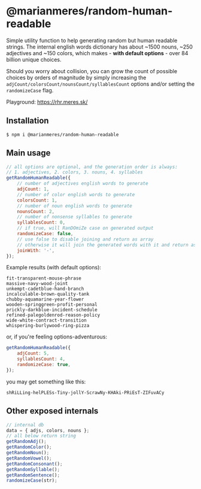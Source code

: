 # @marianmeres/random-human-readable

Simple utility function to help generating random but human readable
strings. The internal english words dictionary has about ~1500 nouns, ~250 adjectives
and ~150 colors, which makes - **with default options** - over 84 billion unique choices.

Should you worry about collision, you can grow the count of possible choices by orders
of magnitude by simply increasing the `adjCount/colorsCount/nounsCount/syllablesCount`
options and/or setting the `randomizeCase` flag.

Playground: https://rhr.meres.sk/

## Installation

```shell
$ npm i @marianmeres/random-human-readable
```

## Main usage

```javascript
// all options are optional, and the generation order is always:
// 1. adjectives, 2. colors, 3. nouns, 4. syllables
getRandomHumanReadable({
	// number of adjectives english words to generate
	adjCount: 1,
	// number of color english words to generate
	colorsCount: 1,
	// number of noun english words to generate
	nounsCount: 2,
	// number of nonsense syllables to generate
	syllablesCount: 0,
	// if true, will RanDOmiZe case on generated output
	randomizeCase: false,
	// use false to disable joining and return as array
	// otherwise it will join the generated words with it and return as string
	joinWith: '-',
});
```

Example results (with default options):

```
fit-transparent-mouse-phrase
massive-navy-wood-joint
unkempt-cadetblue-hand-branch
incalculable-brown-quality-tank
chubby-aquamarine-year-flower
wooden-springgreen-profit-personal
prickly-darkblue-incident-schedule
refined-palegoldenrod-reason-policy
wide-white-contract-transition
whispering-burlywood-ring-pizza
```

or, if you're feeling options-adventurous:

```javascript
getRandomHumanReadable({
	adjCount: 5,
	syllablesCount: 4,
	randomizeCase: true,
});
```

you may get something like this:

```
shRiLLing-helPLESs-Tiny-jollY-ScrawNy-KHAki-PRiEsT-ZIFuvACy
```

## Other exposed internals

```typescript
// internal db
data = { adjs, colors, nouns };
// all below return string
getRandomAdj();
getRandomColor();
getRandomNoun();
getRandomVowel();
getRandomConsonant();
getRandomSyllable();
getRandomSentence();
randomizeCase(str);
```
